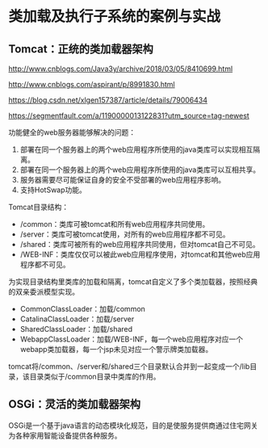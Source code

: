 # 类加载及执行子系统的案例与实战

## Tomcat：正统的类加载器架构

http://www.cnblogs.com/Java3y/archive/2018/03/05/8410699.html

http://www.cnblogs.com/aspirant/p/8991830.html

https://blog.csdn.net/xlgen157387/article/details/79006434

https://segmentfault.com/a/1190000013122831?utm_source=tag-newest

功能健全的web服务器能够解决的问题：
1. 部署在同一个服务器上的两个web应用程序所使用的java类库可以实现相互隔离。
2. 部署在同一个服务器上的两个web应用程序所使用的java类库可以互相共享。
3. 服务器需要尽可能保证自身的安全不受部署的web应用程序影响。
4. 支持HotSwap功能。

Tomcat目录结构：
- /common：类库可被tomcat和所有web应用程序共同使用。
- /server：类库可被tomcat使用，对所有的web应用程序都不可见。
- /shared：类库可被所有的web应用程序共同使用，但对tomcat自己不可见。
- /WEB-INF：类库仅仅可以被此web应用程序使用，对tomcat和其他web应用程序都不可见。

为实现目录结构里类库的加载和隔离，tomcat自定义了多个类加载器，按照经典的双亲委派模型实现。

- CommonClassLoader：加载/common
- CatalinaClassLoader：加载/server
- SharedClassLoader：加载/shared
- WebappClassLoader：加载/WEB-INF，每一个web应用程序对应一个webapp类加载器，每一个jsp未见对应一个警示牌类加载器。

tomcat将/common、/server和/shared三个目录默认合并到一起变成一个/lib目录，该目录类似于/common目录中类库的作用。

## OSGi：灵活的类加载器架构

OSGi是一个基于java语言的动态模块化规范，目的是使服务提供商通过住宅网关为各种家用智能设备提供各种服务。

